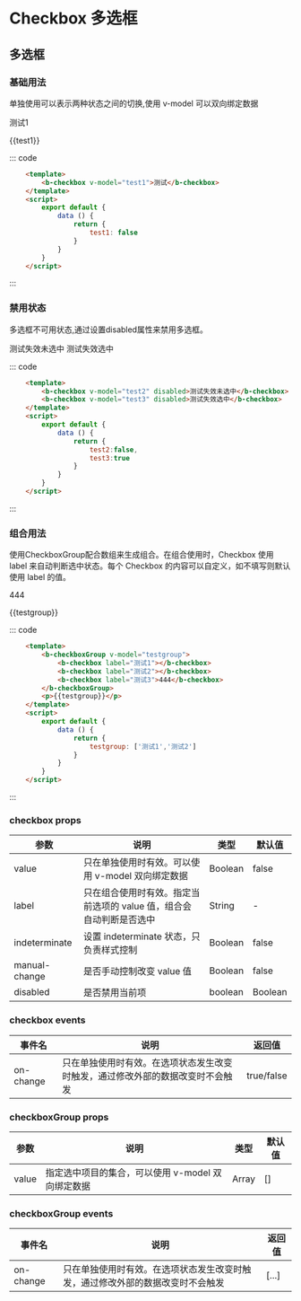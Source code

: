 # Checkbox 多选框
多选框
-----
### 基础用法
单独使用可以表示两种状态之间的切换,使用 v-model 可以双向绑定数据

<div>
    <b-checkbox v-model="test1"  @on-change="change">测试1</b-checkbox>
    <p>{{test1}}</p>

::: code
```html
    <template>
        <b-checkbox v-model="test1">测试</b-checkbox>
    </template>
    <script>
        export default {
            data () {
                return {
                    test1: false
                }
            }
        }
    </script>
```
:::
</div>

### 禁用状态
多选框不可用状态,通过设置disabled属性来禁用多选框。

<div>
    <b-checkbox v-model="test2" disabled>测试失效未选中</b-checkbox>
    <b-checkbox v-model="test3" disabled>测试失效选中</b-checkbox>
    
::: code
```html
    <template>
        <b-checkbox v-model="test2" disabled>测试失效未选中</b-checkbox>
        <b-checkbox v-model="test3" disabled>测试失效选中</b-checkbox>
    </template>
    <script>
        export default {
            data () {
                return {
                    test2:false,
                    test3:true
                }
            }
        }
    </script>
```
:::
</div>

### 组合用法
使用CheckboxGroup配合数组来生成组合。在组合使用时，Checkbox 使用 label 来自动判断选中状态。每个 Checkbox 的内容可以自定义，如不填写则默认使用 label 的值。

<div>
    <b-checkboxGroup v-model="testgroup"   @on-change="changeGroup">
        <b-checkbox label="测试1"></b-checkbox>
        <b-checkbox label="测试2"></b-checkbox>
        <b-checkbox label="测试3">444</b-checkbox>
    </b-checkboxGroup>
    <p>{{testgroup}}</p>
    
::: code
```html
    <template>
        <b-checkboxGroup v-model="testgroup">
            <b-checkbox label="测试1"></b-checkbox>
            <b-checkbox label="测试2"></b-checkbox>
            <b-checkbox label="测试3">444</b-checkbox>
        </b-checkboxGroup>
        <p>{{testgroup}}</p>
    </template>
    <script>
        export default {
            data () {
                return {
                    testgroup: ['测试1','测试2']
                }
            }
        }
    </script>
```
:::
</div>



<script>
    export default {
        data () {
            return {
                test1:false,
                test2:false,
                test3:true,
                testgroup: ['测试1','测试2']
            }
        },
        methods: {
            change(data){
                console.log('change',data)
            },
            changeGroup(data){
                console.log('change',data)
            }
        }
    }
</script>


### checkbox props
| 参数      | 说明    | 类型       | 默认值   |
|---------- |-------- |---------- |-------- |
| value     | 只在单独使用时有效。可以使用 v-model 双向绑定数据   | Boolean    |    false   |
| label     | 只在组合使用时有效。指定当前选项的 value 值，组合会自动判断是否选中   | String    |   -  |
| indeterminate     | 设置 indeterminate 状态，只负责样式控制  | Boolean    |   false  |
| manual-change     | 是否手动控制改变 value 值   | Boolean    |       false  |
| disabled     | 是否禁用当前项   | boolean    |   Boolean  |     false  |

### checkbox events
| 事件名	      | 说明	    | 返回值 |
|---------- |-------- |---------- |
| on-change     | 只在单独使用时有效。在选项状态发生改变时触发，通过修改外部的数据改变时不会触发 |	true/false  |


### checkboxGroup props
| 参数      | 说明    | 类型       | 默认值   |
|---------- |-------- |---------- |-------- |
| value     | 指定选中项目的集合，可以使用 v-model 双向绑定数据  | Array    |    []   |

### checkboxGroup events
| 事件名	      | 说明	    | 返回值 |
|---------- |-------- |---------- |
| on-change     | 只在单独使用时有效。在选项状态发生改变时触发，通过修改外部的数据改变时不会触发 |	[...]  |
